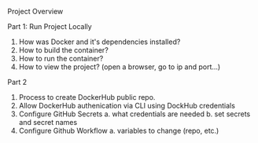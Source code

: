 Project Overview

Part 1: Run Project Locally

1. How was Docker and it's dependencies installed?
2. How to build the container?
3. How to run the container?
4. How to view the project? (open a browser, go to ip and port...)

Part 2

1. Process to create DockerHub public repo. 
2. Allow DockerHub authenication via CLI using DockHub credentials
3. Configure GitHub Secrets
    a. what credentials are needed
    b. set secrets and secret names
4. Configure Github Workflow
    a. variables to change (repo, etc.)

    